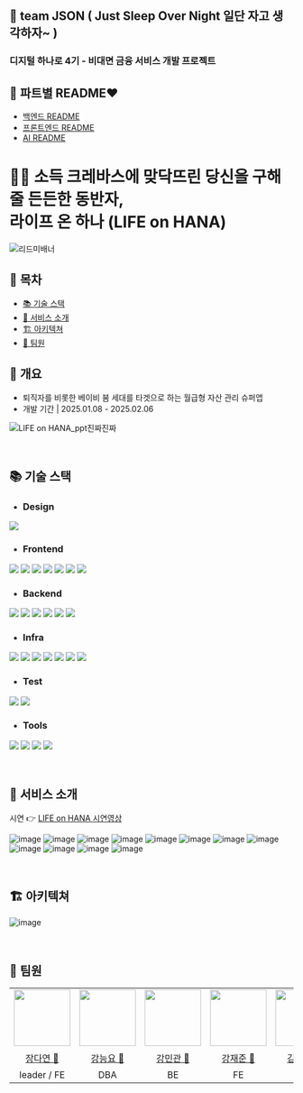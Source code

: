 ## 🌌 team JSON ( Just Sleep Over Night 일단 자고 생각하자~ )

### 디지털 하나로 4기 - 비대면 금융 서비스 개발 프로젝트

## 📂 파트별 README❤
- [백엔드 README](https://github.com/Hanaro-JSON/LifeOnHana_BE)
- [프론트엔드 README](https://github.com/Hanaro-JSON/LifeOnHana_FE)
- [AI README](https://github.com/Hanaro-JSON/LifeOnHana_AI)

<h1> 🧗🏻 소득 크레바스에 맞닥뜨린 당신을 구해줄 든든한 동반자, <br/> 라이프 온 하나 (LIFE on HANA) </h1>

![리드미배너](https://github.com/user-attachments/assets/ecba6c49-18e4-4f21-9cd2-fa7c2ee7846b)

## 📜 목차
- [ 📚 기술 스택 ](#-기술-스택)
- [ 💁 서비스 소개 ](#-서비스-소개)
- [ 🏗️ 아키텍쳐 ](#-아키텍쳐)
- [ 🤗 팀원 ](#-팀원)

## 💜 개요
- 퇴직자를 비롯한 베이비 붐 세대를 타겟으로 하는 월급형 자산 관리 슈퍼앱
- 개발 기간 | 2025.01.08 - 2025.02.06

![LIFE on HANA_ppt진짜진짜](https://github.com/user-attachments/assets/3117513a-9dad-4e13-93e0-e3ffbccf150d)

<br/>

## 📚 기술 스택
- ### Design
<img src="https://img.shields.io/badge/figma-F24E1E?style=for-the-badge&logo=figma&logoColor=white">

- ### Frontend
<img src="https://img.shields.io/badge/html5-E34F26?style=for-the-badge&logo=html5&logoColor=white"> <img src="https://img.shields.io/badge/CSS3-1572B6?style=for-the-badge&logo=CSS3&logoColor=white"> <img src="https://img.shields.io/badge/javascript-F7DF1E?style=for-the-badge&logo=javascript&logoColor=white"> <img src="https://img.shields.io/badge/typescript-3178C6?style=for-the-badge&logo=typescript&logoColor=white"> <img src="https://img.shields.io/badge/next.js-000000?style=for-the-badge&logo=next.js&logoColor=white"> <img src="https://img.shields.io/badge/tailwindcss-06B6D4?style=for-the-badge&logo=tailwindcss&logoColor=white"> <img src="https://img.shields.io/badge/storybook-FF4785?style=for-the-badge&logo=storybook&logoColor=white">

- ### Backend
<img src="https://img.shields.io/badge/springboot-6DB33F?style=for-the-badge&logo=springboot&logoColor=white"> <img src="https://img.shields.io/badge/java-007396?style=for-the-badge&logo=java&logoColor=white"> <img src="https://img.shields.io/badge/redis-FF4438?style=for-the-badge&logo=redis&logoColor=white"> <img src="https://img.shields.io/badge/python-3776AB?style=for-the-badge&logo=python&logoColor=white"> <img src="https://img.shields.io/badge/flask-000000?style=for-the-badge&logo=flask&logoColor=white"> <img src="https://img.shields.io/badge/mysql-4479A1?style=for-the-badge&logo=mysql&logoColor=white">

- ### Infra
<img src="https://img.shields.io/badge/githubactions-2088FF?style=for-the-badge&logo=githubactions&logoColor=white"> <img src="https://img.shields.io/badge/nginx-009639?style=for-the-badge&logo=nginx&logoColor=white">  <img src="https://img.shields.io/badge/docker-2496ED?style=for-the-badge&logo=docker&logoColor=white"> <img src="https://img.shields.io/badge/amazonec2-FF9900?style=for-the-badge&logo=amazonec2&logoColor=white"> <img src="https://img.shields.io/badge/amazons3-569A31?style=for-the-badge&logo=amazons3&logoColor=white"> <img src="https://img.shields.io/badge/amazoncloudfront-FF4F8B?style=for-the-badge&logo=amazoncloudfront&logoColor=white"> <img src="https://img.shields.io/badge/amazonrds-527FFF?style=for-the-badge&logo=amazonrds&logoColor=white">

- ### Test
<img src="https://img.shields.io/badge/storybook-FF4785?style=for-the-badge&logo=storybook&logoColor=white"> <img src="https://img.shields.io/badge/swagger-85EA2D?style=for-the-badge&logo=swagger&logoColor=black">

- ### Tools
<img src="https://img.shields.io/badge/jira-0052CC?style=for-the-badge&logo=jira&logoColor=white"> <img src="https://img.shields.io/badge/notion-000000?style=for-the-badge&logo=notion&logoColor=white"> <img src="https://img.shields.io/badge/postman-FF6C37?style=for-the-badge&logo=postman&logoColor=white"> <img src="https://img.shields.io/badge/discord-5865F2?style=for-the-badge&logo=discord&logoColor=white">

<br/>

## 💁 서비스 소개
시연 👉 <a href="https://youtu.be/3la7y-EFp0E?si=QByGzZchzsT9WOUw" target="_blank">LIFE on HANA 시연영상</a>

![image](https://github.com/user-attachments/assets/5a90cae3-b8a3-4ff6-9772-e20670e5a84b)
![image](https://github.com/user-attachments/assets/dd1d387c-516e-4490-b7c9-294abcb03636)
![image](https://github.com/user-attachments/assets/efa901ba-59e2-42a1-ba73-ef681cf7b23d)
![image](https://github.com/user-attachments/assets/f2732005-91d7-4055-be90-302dd7b42e6b)
![image](https://github.com/user-attachments/assets/9d0e631b-6341-4794-b86a-140a8eb4cc9c)
![image](https://github.com/user-attachments/assets/842af34d-bd64-4a36-9474-0a57671695c2)
![image](https://github.com/user-attachments/assets/89c98171-3228-460d-84df-c674b758bd8c)
![image](https://github.com/user-attachments/assets/12e22d49-027a-456f-8048-eb7f745f3d80)
![image](https://github.com/user-attachments/assets/bbc2f728-730a-4eb0-ad3b-66d8daeed88b)
![image](https://github.com/user-attachments/assets/eb885697-332f-403f-8688-f36cbe68c7a6)
![image](https://github.com/user-attachments/assets/fa492506-50aa-42b0-8e00-91a11d2e2550)
![image](https://github.com/user-attachments/assets/c4317ef7-bf55-4f63-87a9-d5f43a4f7216)

<br/>

## 🏗️ 아키텍쳐
![image](https://github.com/user-attachments/assets/622c7fbc-e410-4e7c-8242-aaf0031e4ae7)

<br/>
  
## 🤗 팀원
<table>
  <tr>
    <td><img src="https://github.com/jangdayeon.png" width="100px" /></td>
		<td><img src="https://github.com/teadmu.png" width="100px" /></td>
    <td><img src="https://github.com/mingwan21.png" width="100px" /></td>
    <td><img src="https://github.com/BBZJUN.png" width="100px" /></td>
		<td><img src="https://github.com/yena45.png" width="100px" /></td>
    <td><img src="https://github.com/Kyoungeun-creator.png" width="100px" /></td>
    <td><img src="https://github.com/hyemch.png" width="100px" /></td>
    
  </tr>
  <tr>
  <td align="center"><a href="https://github.com/jangdayeon">장다연 🐳</a></td>	
  <td align="center"><a href="https://github.com/teadmu">강능요 🦥</a></td>
  <td align="center"><a href="https://github.com/mingwan21">강민관 🐢</a></td>
  <td align="center"><a href="https://github.com/BBZJUN">강재준 🐣</a></td>
  <td align="center"><a href="https://github.com/yena45">김예나 🦧</a></td>
  <td align="center"><a href="https://github.com/KyoungEun-creator">조경은 🐿️</a></td>
  <td align="center"><a href="https://github.com/hyemch">천혜민 🧚🏻‍♀️</a></td>	
  </tr>
  	<tr>
    	<td align="center">leader / FE</td>
    	<td align="center">DBA</td>
    	<td align="center">BE</td>
    	<td align="center">FE</td>
    	<td align="center">BE</td>
    	<td align="center">FE</td>
	<td align="center">infra</td>
  </tr>
</table>

